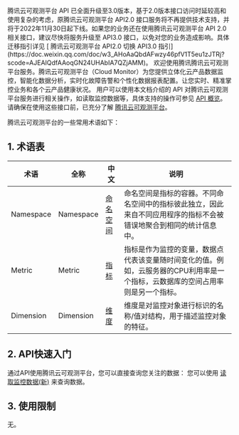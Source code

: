 <dx-alert infotype="alarm" title="">
腾讯云可观测平台 API 已全面升级至3.0版本，基于2.0版本接口访问时延较高和使用复杂的考虑，原腾讯云可观测平台 API2.0 接口服务将不再提供技术支持，并将于2022年11月30日起下线。如果您的业务还在使用腾讯云可观测平台 API 2.0 相关接口，建议尽快将服务升级至 API3.0 接口，以免对您的业务造成影响。具体迁移指引详见 [ 腾讯云可观测平台 API2.0 切换 API3.0 指引](https://doc.weixin.qq.com/doc/w3_AHoAaQbdAFwzy46pfV1T5eu1zJTRj?scode=AJEAIQdfAAoqGN24UHAbIA7QZjAMM)。
</dx-alert>
欢迎使用腾讯腾讯云可观测平台服务。腾讯云可观测平台（Cloud Monitor）为您提供立体化云产品数据监控，智能化数据分析，实时化故障告警和个性化数据报表配置。让您实时、精准掌控业务和各个云产品健康状况。
用户可以使用本文档介绍的 API 对腾讯云可观测平台服务进行相关操作，如读取监控数据等，具体支持的操作可参见 <a href="https://cloud.tencent.com/document/product/248/4474" title="API概览">API 概览</a>。
请确保在使用这些接口前，已充分了解 <a href="https://cloud.tencent.com/doc/product/248/967">腾讯云可观测平台</a>。


腾讯云可观测平台的一些常用术语如下：
## 1. 术语表
| 术语 | 全称  | 中文 | 说明 |
|---------|---------|---------|---------|
| Namespace  | Namespace | <a href="https://cloud.tencent.com/document/product/248/968">命名空间</a> | 命名空间是指标的容器。不同命名空间中的指标彼此独立，因此来自不同应用程序的指标不会被错误地聚合到相同的统计信息中。|
| Metric  | Metric | <a href="https://cloud.tencent.com/document/product/248/968">指标</a> | 指标是作为监控的变量，数据点代表该变量随时间变化的值。例如，云服务器的CPU利用率是一个指标，云数据库的空间占用率则是另一个指标。|
| Dimension | Dimension |<a href="https://cloud.tencent.com/document/product/248/968">维度</a> | 维度是对监控对象进行标识的名称/值对结构，用于描述监控对象的特征。|


## 2. API快速入门
通过API使用腾讯云可观测平台，您可以直接查询您关注的数据：
您可以使用 <a href="/doc/api/405/读取监控数据(新)" title="读取监控数据(新)">读取监控数据(新)</a> 来查询数据。



## 3. 使用限制
无。
